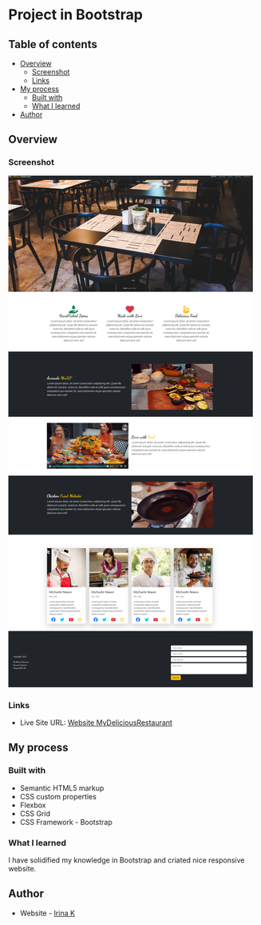 # Project in Bootstrap

## Table of contents

- [Overview](#overview)
  - [Screenshot](#screenshot)
  - [Links](#links)
- [My process](#my-process)
  - [Built with](#built-with)
  - [What I learned](#what-i-learned)
- [Author](#author)

## Overview

### Screenshot

![Screenshot](./media/img/MyDeliciousRestaurant.png)

### Links

- Live Site URL: [Website MyDeliciousRestaurant](https://irinakrdmva.github.io/Project-in-Bootstrap/)

## My process

### Built with

- Semantic HTML5 markup
- CSS custom properties
- Flexbox
- CSS Grid
- CSS Framework - Bootstrap

### What I learned

I have solidified my knowledge in Bootstrap and criated nice responsive website.

## Author

- Website - [Irina K](https://www.irinakrdmva.pt)
